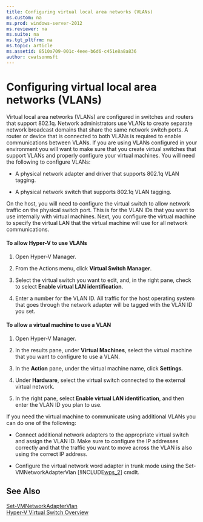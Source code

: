 ```yaml
---
title: Configuring virtual local area networks (VLANs)
ms.custom: na
ms.prod: windows-server-2012
ms.reviewer: na
ms.suite: na
ms.tgt_pltfrm: na
ms.topic: article
ms.assetid: 8510a709-001c-4eee-b6d6-c451e8a8a836
author: cwatsonmsft
---
```

# Configuring virtual local area networks (VLANs)
Virtual local area networks \(VLANs\) are configured in switches and routers that support 802.1q. Network administrators use VLANs to create separate network broadcast domains that share the same network switch ports. A router or device that is connected to both VLANs is required to enable communications between VLANs. If you are using VLANs configured in your environment you will want to make sure that you create virtual switches that support VLANs and properly configure your virtual machines. You will need the following to configure VLANs:  
  
-   A physical network adapter and driver that supports 802.1q VLAN tagging.  
  
-   A physical network switch that supports 802.1q VLAN tagging.  
  
On the host, you will need to configure the virtual switch to allow network traffic on the physical switch port. This is for the VLAN IDs that you want to use internally with virtual machines. Next, you configure the virtual machine to specify the virtual LAN that the virtual machine will use for all network communications.  
  
#### To allow Hyper\-V to use  VLANs  
  
1.  Open Hyper\-V Manager.  
  
2.  From the Actions menu, click **Virtual Switch Manager**.  
  
3.  Select the virtual switch you want to edit, and, in the right pane, check to select **Enable virtual LAN identification**.  
  
4.  Enter a number for the VLAN ID. All traffic for the host operating system that goes through the network adapter will be tagged with the VLAN ID you set.  
  
#### To allow a virtual machine to use a VLAN  
  
1.  Open Hyper\-V Manager.  
  
2.  In the results pane, under **Virtual Machines**, select the virtual machine that you want to configure to use a VLAN.  
  
3.  In the **Action** pane, under the virtual machine name, click **Settings**.  
  
4.  Under **Hardware**, select the virtual switch connected to the external virtual network.  
  
5.  In the right pane, select **Enable virtual LAN identification**, and then enter the VLAN ID you plan to use.  
  
If you need the virtual machine to communicate using additional VLANs you can do one of the following:  
  
-   Connect additional network adapters to the appropriate virtual switch and assign the VLAN ID. Make sure to configure the IP addresses correctly and that the traffic you want to move across the VLAN is also using the correct IP address.  
  
-   Configure the virtual network word adapter in trunk mode using the Set\-VMNetworkAdapterVlan [!INCLUDE[wps_2](../Token/wps_2_md.md)] cmdlt.  
  
## See Also  
[Set\-VMNetworkAdapterVlan](http://technet.microsoft.com/library/hh848475.aspx)  
[Hyper\-V Virtual Switch Overview](assetId:///e6ec46af-6ef4-49b3-b1f1-5268dc03f05b)  
  
